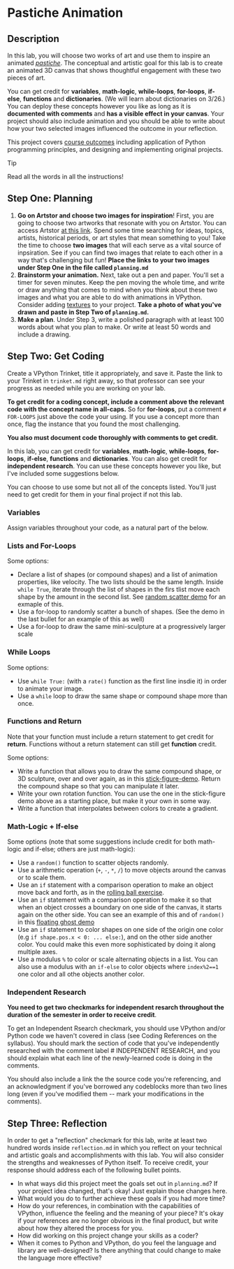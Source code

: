 # Pastiche Animation

## Description

In this lab, you will choose two works of art and use them to inspire an animated [*pastiche*](https://www.merriam-webster.com/dictionary/pastiche). The conceptual and artistic goal for this lab  is to create an animated 3D canvas that shows thoughtful engagement with these two pieces of art.

You can get credit for **variables**, **math-logic**, **while-loops**, **for-loops**, **if-else**, **functions** and **dictionaries**. (We will learn about dictionaries on 3/26.) You can deploy these concepts however you like as long as it is **documented with comments** and **has a visible effect in your canvas**. Your project should also include animation and you should be able to write about how your two selected images influenced the outcome in your reflection. 

This project covers [course outcomes](https://github.com/allegheny-college-cmpsc-100-fall-2023/course-materials#learning-outcomes) including application of Python programming principles, and designing and implementing original projects. 

> [!TIP]
> Read all the words in all the instructions!

## Step One: Planning

1. **Go on Artstor and choose two images for inspiration**! First, you are going to choose two artworks that resonate with you on Artstor. You can access Artstor [at this link](https://go.openathens.net/redirector/allegheny.edu?url=https%3A%2F%2Flibrary.artstor.org%2F%23%2Fhome). Spend some time searching for ideas, topics, artists, historical periods, or art styles that mean something to you! Take the time to choose **two images** that will each serve as a vital source of inpsiration. See if you can find two images that relate to each other in a way that's challenging but fun! **Place the links to your two images under Step One in the file called `planning.md`**
2. **Brainstorm your animation.** Next, take out a pen and paper. You'll set a timer for seven minutes. Keep the pen moving the whole time, and write or draw anything that comes to mind when you think about these two images and what you are able to do with animations in VPython. Consider adding [textures](https://trinket.io/library/trinkets/892338055c) to your project. **Take a photo of what you've drawn and paste in Step Two of `planning.md`.**
3. **Make a plan**. Under Step 3, write a polished paragraph with at least 100 words about what you plan to make. Or write at least 50 words and include a drawing. 

## Step Two: Get Coding

Create a VPython Trinket, title it appropriately, and save it. Paste the link to your Trinket in `trinket.md` right away, so that professor can see your progress as needed while you are working on your lab. 

**To get credit for a coding concept, include a comment above the relevant code with the concept name in all-caps.** So for **for-loops**, put a comment `# FOR-LOOPS` just above the code your using. If you use a concept more than once, flag the instance that you found the most challenging. 

**You also must document code thoroughly with comments to get credit.**

In this lab, you can get credit for **variables**, **math-logic**, **while-loops**, **for-loops**, **if-else**, **functions** and **dictionaries**. You can also get credit for **independent research**. You can use these concepts however you like, but I've included some suggestions below.  

You can choose to use some but not all of the concepts listed. You'll just need to get credit for them in your final project if not this lab. 

### Variables

Assign variables throughout your code, as a natural part of the below. 

### Lists and For-Loops

Some options: 

- Declare a list of shapes (or compound shapes) and a list of animation properties, like velocity. The two lists should be the same length. Inside    `while True`, iterate through the list of shapes in the firs tlist move each shape by the amount in the second list. See [random scatter demo](https://trinket.io/library/trinkets/1eb4cf8d51) for an exmaple of this. 
- Use a for-loop to randomly scatter a bunch of shapes. (See the demo in the last bullet for an example of this as well)
- Use a for-loop to draw the same mini-sculpture at a progressively larger scale

### While Loops

Some options: 

- Use `while True:` (with a `rate()` function as the first line insdie it) in order to animate your image. 
- Use a `while` loop to draw the same shape or compound shape more than once. 

### Functions and Return

Note that your function must include a return statement to get credit for **return**. Functions without a return statement can still get **function** credit.

Some options: 

- Write a function that allows you to draw the same compound shape, or 3D sculpture, over and over again, as in this [stick-figure-demo](https://drive.google.com/file/d/1Qtyu2AhH2P3sObAaIAO7bvNUaafUL9rW/view). Return the compound shape so that you can manipulate it later. 
- Write your own rotation function. You can use the one in the stick-figure demo above as a starting place, but make it your own in some way. 
- Write a function that interpolates between colors to create a gradient.

### Math-Logic + If-else

Some options (note that some suggestions include credit for both math-logic and if-else; others are just math-logic):

- Use a `random()` function to scatter objects randomly.
- Use a arithmetic operation (`+`, `-`, `*`, `/`) to move objects around the canvas or to scale them. 
- Use an `if` statement with a comparison operation to make an object move back and forth, as in the [rolling ball exercise](https://trinket.io/library/trinkets/6bdecc2b97).
- Use an `if` statement with a comparison operation to make it so that when an object crosses a boundary on one side of the canvas, it starts again on the other side. You can see an example of this and of `random()` in this [floating ghost demo](https://drive.google.com/file/d/1P_f4G5188m3aoqTCNbJ1EYe0duFG2Udv/view)
- Use an `if` statement to color shapes on one side of the origin one color (e.g `if shape.pos.x < 0: ... else:`), and on the other side another color. You could make this even more sophisticated by doing it along multiple axes. 
- Use a modulus `%` to color or scale alternating objects in a list. You can also use a modulus with an `if-else` to color objects where `index%2==1` one color and all othe objects another color. 

### Independent Research

**You need to get two checkmarks for independent resarch throughout the duration of the semester in order to receive credit**. 

To get an Independent Rsearch checkmark, you should use VPython and/or Python code we haven't covered in class (see Coding References on the syllabus). You should mark the section of code that you've independently researched with the comment label # INDEPENDENT RESEARCH, and you should explain what each line of the newly-learned code is doing in the comments. 

You should also include a link the the source code you're referencing, and an acknowledgment if you've borrowed any codeblocks more than two lines long (even if you've modified them -- mark your modifications in the comments). 

## Step Three: Reflection

In order to get a "reflection" checkmark for this lab, write at least two hundred words inside `reflection.md` in which you reflect on your technical and artistic goals and accomplishments with this lab. You will also consider the strengths and weaknesses of Python itself. To receive credit, your response should address each of the following bullet points.

- In what ways did this project meet the goals set out in `planning.md`? If your project idea changed, that's okay! Just explain those changes here. 
- What would you do to further achieve these goals if you had more time?
- How do your references, in combination with the capabilities of VPython, influence the feeling and the meaning of your piece? It's okay if your references are no longer obvious in the final product, but write about how they altered the process for you. 
- How did working on this project change your skills as a coder?
- When it comes to Python and VPython, do you feel the language and library are well-designed? Is there anything that could change to make the language more effective? 


